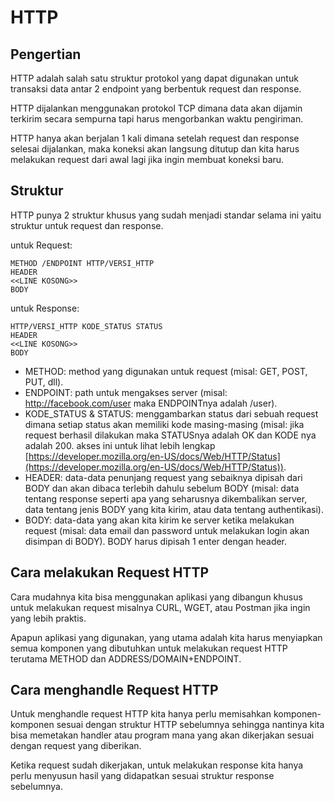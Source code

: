 # HTTP

## Pengertian
HTTP adalah salah satu struktur protokol yang dapat digunakan untuk transaksi data antar 2 endpoint yang berbentuk request dan response. 

HTTP dijalankan menggunakan protokol TCP dimana data akan dijamin terkirim secara sempurna tapi harus mengorbankan waktu pengiriman.

HTTP hanya akan berjalan 1 kali dimana setelah request dan response selesai dijalankan, maka koneksi akan langsung ditutup dan kita harus melakukan request dari awal lagi jika ingin membuat koneksi baru.

## Struktur
HTTP punya 2 struktur khusus yang sudah menjadi standar selama ini yaitu struktur untuk request dan response.

untuk Request:
```
METHOD /ENDPOINT HTTP/VERSI_HTTP
HEADER
<<LINE KOSONG>>
BODY
```

untuk Response:
```
HTTP/VERSI_HTTP KODE_STATUS STATUS
HEADER
<<LINE KOSONG>>
BODY
```

- METHOD: method yang digunakan untuk request (misal: GET, POST, PUT, dll).
- ENDPOINT: path untuk mengakses server (misal: http://facebook.com/user maka ENDPOINTnya adalah /user).
- KODE_STATUS & STATUS: menggambarkan status dari sebuah request dimana setiap status akan memiliki kode masing-masing (misal: jika request berhasil dilakukan maka STATUSnya adalah OK dan KODE nya adalah 200. akses ini untuk lihat lebih lengkap [https://developer.mozilla.org/en-US/docs/Web/HTTP/Status](https://developer.mozilla.org/en-US/docs/Web/HTTP/Status)).
- HEADER: data-data penunjang request yang sebaiknya dipisah dari BODY dan akan dibaca terlebih dahulu sebelum BODY (misal: data tentang response seperti apa yang seharusnya dikembalikan server, data tentang jenis BODY yang kita kirim, atau data tentang authentikasi).
- BODY: data-data yang akan kita kirim ke server ketika melakukan request (misal: data email dan password untuk melakukan login akan disimpan di BODY). BODY harus dipisah 1 enter dengan header.

## Cara melakukan Request HTTP
Cara mudahnya kita bisa menggunakan aplikasi yang dibangun khusus untuk melakukan request misalnya CURL, WGET, atau Postman jika ingin yang lebih praktis.

Apapun aplikasi yang digunakan, yang utama adalah kita harus menyiapkan semua komponen yang dibutuhkan untuk melakukan request HTTP terutama METHOD dan ADDRESS/DOMAIN+ENDPOINT.

## Cara menghandle Request HTTP
Untuk menghandle request HTTP kita hanya perlu memisahkan komponen-komponen sesuai dengan struktur HTTP sebelumnya sehingga nantinya kita bisa memetakan handler atau program mana yang akan dikerjakan sesuai dengan request yang diberikan.

Ketika request sudah dikerjakan, untuk melakukan response kita hanya perlu menyusun hasil yang didapatkan sesuai struktur response sebelumnya.